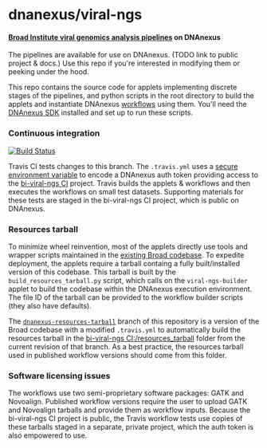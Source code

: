 # dnanexus/viral-ngs

#### [Broad Institute viral genomics analysis pipelines](https://github.com/broadinstitute/viral-ngs) on DNAnexus

The pipelines are available for use on DNAnexus. (TODO link to public project & docs.) Use this repo if you're interested in modifying them or peeking under the hood.

This repo contains the source code for applets implementing discrete stages of the pipelines, and python scripts in the root directory to build the applets and instantiate DNAnexus [workflows](https://wiki.dnanexus.com/UI/Workflows) using them. You'll need the [DNAnexus SDK](https://wiki.dnanexus.com/Command-Line-Client/Quickstart) installed and set up to run these scripts.

### Continuous integration

[![Build Status](https://travis-ci.org/dnanexus/viral-ngs.svg?branch=dnanexus)](https://travis-ci.org/dnanexus/viral-ngs)

Travis CI tests changes to this branch. The `.travis.yml` uses a [secure environment variable](http://docs.travis-ci.com/user/environment-variables/#Secure-Variables) to encode a DNAnexus auth token providing access to the [bi-viral-ngs CI](https://platform.dnanexus.com/projects/BXBXK180x0z7x5kxq11p886f/data/) project. Travis builds the applets & workflows and then executes the workflows on small test datasets. Supporting materials for these tests are staged in the bi-viral-ngs CI project, which is public on DNAnexus.

### Resources tarball

To minimize wheel reinvention, most of the applets directly use tools and wrapper scripts maintained in the [existing Broad codebase](https://github.com/broadinstitute/viral-ngs). To expedite deployment, the applets require a tarball containg a fully built/installed version of this codebase. This tarball is built by the `build_resources_tarball.py` script, which calls on the `viral-ngs-builder` applet to build the codebase within the DNAnexus execution environment. The file ID of the tarball can be provided to the workflow builder scripts (they also have defaults).

The [`dnanexus-resources-tarball`](https://github.com/dnanexus/viral-ngs/tree/dnanexus-resources-tarball) branch of this repository is a version of the Broad codebase with a modified `.travis.yml` to automatically build the resources tarball in the [bi-viral-ngs CI:/resources_tarball](https://platform.dnanexus.com/projects/BXBXK180x0z7x5kxq11p886f/data/resources_tarball) folder from the current revision of that branch. As a best practice, the resources tarball used in published workflow versions should come from this folder.

### Software licensing issues

The workflows use two semi-proprietary software packages: GATK and Novoalign. Published workflow versions require the user to upload GATK and Novoalign tarballs and provide them as workflow inputs. Because the bi-viral-ngs CI project is public, the Travis workflow tests use copies of these tarballs staged in a separate, private project, which the auth token is also empowered to use.
